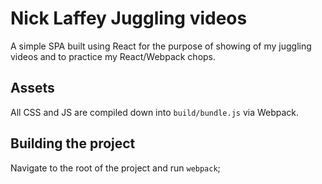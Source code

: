 # Nick Laffey Juggling videos

A simple SPA built using React for the purpose of showing of my juggling
videos and to practice my React/Webpack chops.

## Assets

All CSS and JS are compiled down into `build/bundle.js` via Webpack.

## Building the project

Navigate to the root of the project and run `webpack`;